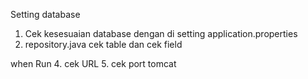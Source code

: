 Setting database 
1. Cek kesesuaian database dengan di setting application.properties
2. repository.java cek table dan cek field

when Run 
4. cek URL 
5. cek port tomcat 

